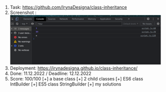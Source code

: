 1. Task: https://github.com/IrynaDesigna/class-inheritance
2. Screenshot :
![](inheritance.png)
3. Deployment: https://irynadesigna.github.io/class-inheritance/
4. Done: 11.12.2022 / Deadline: 12.12.2022
5. Score: 100/100
  [+] a base class
  [+] 2 child classes
  [+] ES6 class IntBuilder
  [+] ES5 class StringBuilder
  [+] my solutions
